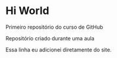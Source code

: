 # Hi World
 Primeiro repositório do curso de GitHub

 Repositório criado durante uma aula

Essa linha eu adicionei diretamente do site.
